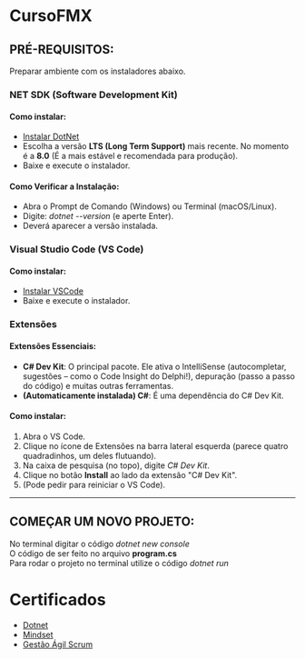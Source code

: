# CursoFMX

## PRÉ-REQUISITOS:
Preparar ambiente com os instaladores abaixo.

### NET SDK (Software Development Kit)

#### Como instalar:
  - [Instalar DotNet](https://dotnet.microsoft.com/pt-br/download)
  - Escolha a versão **LTS (Long Term Support)** mais recente. No momento é a **8.0** (É a mais estável e recomendada para produção).
  - Baixe e execute o instalador.

#### Como Verificar a Instalação:
  - Abra o Prompt de Comando (Windows) ou Terminal (macOS/Linux).
  - Digite: *dotnet --version* (e aperte Enter).
  - Deverá aparecer a versão instalada.

### Visual Studio Code (VS Code)

#### Como instalar:
  - [Instalar VSCode](https://code.visualstudio.com/)
  - Baixe e execute o instalador.

### Extensões

#### Extensões Essenciais:
  - **C# Dev Kit**: O principal pacote. Ele ativa o IntelliSense (autocompletar, sugestões – como o Code Insight do Delphi!), depuração (passo a passo do código) e muitas outras ferramentas.
  - **(Automaticamente instalada) C#**: É uma dependência do C# Dev Kit.

#### Como instalar:
  1. Abra o VS Code.
  2. Clique no ícone de Extensões na barra lateral esquerda (parece quatro quadradinhos, um deles flutuando).
  3. Na caixa de pesquisa (no topo), digite *C# Dev Kit*.
  4. Clique no botão **Install** ao lado da extensão "C# Dev Kit".
  5. (Pode pedir para reiniciar o VS Code).

---

## COMEÇAR UM NOVO PROJETO:

No terminal digitar o código *dotnet new console* \
O código de ser feito no arquivo **program.cs** \
Para rodar o projeto no terminal utilize o código *dotnet run* 

# Certificados
- [Dotnet](certificados/Certificado%20FMX%20Academy_Módulo%201_Thais%20Sampaio.pdf)
- [Mindset](certificados/Thais%20dos%20Santos%20Sampaio%20-%20Certificado%20Mindset.pdf)
- [Gestão Ágil Scrum](certificados/Thais%20dos%20Santos%20Sampaio%20-%20Certificado%20Gestão%20Ágil%20Scrum.pdf)
